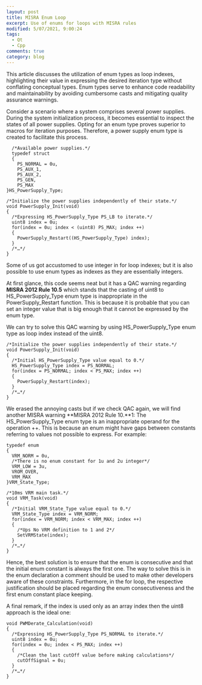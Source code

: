 ```yaml
---
layout: post
title: MISRA Enum Loop
excerpt: Use of enums for loops with MISRA rules
modified: 5/07/2021, 9:00:24
tags:
  - Qt
  - Cpp
comments: true
category: blog
---
```

This article discusses the utilization of enum types as loop indexes, highlighting their value in expressing the desired iteration type without conflating conceptual types. Enum types serve to enhance code readability and maintainability by avoiding cumbersome casts and mitigating quality assurance warnings. 

Consider a scenario where a system comprises several power supplies. During the system initialization process, it becomes essential to inspect the states of all power supplies. Opting for an enum type proves superior to macros for iteration purposes. Therefore, a power supply enum type is created to facilitate this process.

```
  /*Available power supplies.*/
  typedef struct
  {
    PS_NORMAL = 0u,
    PS_AUX_1,
    PS_AUX_2,
    PS_GEN,
    PS_MAX
}HS_PowerSupply_Type;

/*Initialize the power supplies independently of their state.*/
void PowerSupply_Init(void)
{
  /*Expressing HS_PowerSupply_Type PS_LB to iterate.*/
  uint8 index = 0u;
  for(index = 0u; index < (uint8) PS_MAX; index ++)
  {
    PowerSupply_Restart((HS_PowerSupply_Type) index);
  }
  /*…*/
}
```
Some of us got accustomed to use integer in for loop indexes; but it is also possible to use enum types as indexes as they are essentially integers.

At first glance, this code seems neat but it has a QAC warning regarding **MISRA 2012 Rule 10.5** which stands that the casting of uint8 to HS_PowerSupply_Type enum type is inappropriate in the PowerSupply_Restart function. This is because it is probable that you can set an integer value that is big enough that it cannot be expressed by the enum type.

We can try to solve this QAC warning by using HS_PowerSupply_Type enum type as loop index instead of the uint8.

```
/*Initialize the power supplies independently of their state.*/
void PowerSupply_Init(void)
{
  /*Initial HS_PowerSupply_Type value equal to 0.*/
  HS_PowerSupply_Type index = PS_NORMAL;
  for(index = PS_NORMAL; index < PS_MAX; index ++)
  {
    PowerSupply_Restart(index);
  }
  /*…*/
}
```
We erased the annoying casts but if we check QAC again, we will find another MISRA warning **MISRA 2012 Rule 10.**1: The HS_PowerSupply_Type enum type is an inappropriate operand for the operation ++. This is because an enum might have gaps between constants referring to values not possible to express. For example:

```
typedef enum
{
  VRM_NORM = 0u,
  /*There is no enum constant for 1u and 2u integer*/
  VRM_LOW = 3u,
  VROM_OVER,
  VRM_MAX
}VRM_State_Type;

/*10ms VRM main task.*/
void VRM_Task(void)
{
  /*Initial VRM_State_Type value equal to 0.*/
  VRM_State_Type index = VRM_NORM;
  for(index = VRM_NORM; index < VRM_MAX; index ++)
  {
    /*Ups No VRM definition to 1 and 2*/
    SetVRMState(index);
  }
  /*…*/
}
```
Hence, the best solution is to ensure that the enum is consecutive and that the initial enum constant is always the first one. The way to solve this is in the enum declaration a comment should be used to make other developers aware of these constraints. Furthermore, in the for loop, the respective justification should be placed regarding the enum consecutiveness and the first enum constant place keeping.

A final remark, if the index is used only as an array index then the uint8 approach is the ideal one:
```
void PWMDerate_Calculation(void)
{
  /*Expressing HS_PowerSupply_Type PS_NORMAL to iterate.*/
  uint8 index = 0u;
  for(index = 0u; index < PS_MAX; index ++)
  {
    /*Clean the last cutOff value before making calculations*/
    cutOffSignal = 0u;
  }
  /*…*/
}
```
